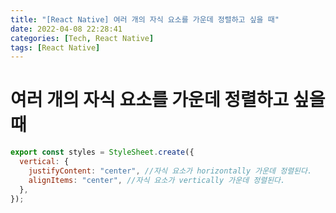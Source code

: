 ```yaml
---
title: "[React Native] 여러 개의 자식 요소를 가운데 정렬하고 싶을 때"
date: 2022-04-08 22:28:41
categories: [Tech, React Native]
tags: [React Native]
---
```


# 여러 개의 자식 요소를 가운데 정렬하고 싶을 때

```jsx
export const styles = StyleSheet.create({
  vertical: {
    justifyContent: "center", //자식 요소가 horizontally 가운데 정렬된다.
    alignItems: "center", //자식 요소가 vertically 가운데 정렬된다.
  },
});
```
